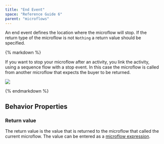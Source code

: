```yaml
---
title: "End Event"
space: "Reference Guide 6"
parent: "microflows"
---
```



An end event defines the location where the microflow will stop. If the return type of the microflow is not `Nothing` a return value should be specified.

<div class="alert alert-info">{% markdown %}

If you want to stop your microflow after an activity, you link the activity, using a sequence flow with a stop event. In this case the microflow is called from another microflow that expects the buyer to be returned.

![](attachments/819203/917940.png)

{% endmarkdown %}</div>

## Behavior Properties

### Return value

The return value is the value that is returned to the microflow that called the current microflow. The value can be entered as a [microflow expression](microflow-expressions).
